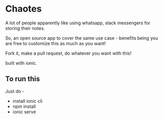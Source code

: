 # Chaotes

A lot of people apparently like using whatsapp, slack messengers for storing their notes.

So, an open source app to cover the same use case - benefits being you are free to customize this as much as you want!

Fork it, make a pull request, do whatever you want with this!

built with ionic.

## To run this

Just do - 

- install ionic cli
- npm install
- ionic serve